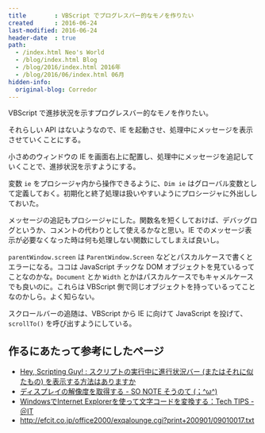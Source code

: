 ```yaml
---
title        : VBScript でプログレスバー的なモノを作りたい
created      : 2016-06-24
last-modified: 2016-06-24
header-date  : true
path:
  - /index.html Neo's World
  - /blog/index.html Blog
  - /blog/2016/index.html 2016年
  - /blog/2016/06/index.html 06月
hidden-info:
  original-blog: Corredor
---
```


VBScript で進捗状況を示すプログレスバー的なモノを作りたい。

それらしい API はないようなので、IE を起動させ、処理中にメッセージを表示させていくことにする。

小さめのウィンドウの IE を画面右上に配置し、処理中にメッセージを追記していくことで、進捗状況を示すようにする。

変数 `ie` をプロシージャ内から操作できるように、`Dim ie` はグローバル変数として定義しておく。初期化と終了処理は扱いやすいようにプロシージャに外出ししておいた。

メッセージの追記もプロシージャにした。関数名を短くしておけば、デバッグログというか、コメントの代わりとして使えるかなと思い。IE でのメッセージ表示が必要なくなった時は何も処理しない関数にしてしまえば良いし。

`parentWindow.screen` は `ParentWindow.Screen` などとパスカルケースで書くとエラーになる。ココは JavaScript チックな DOM オブジェクトを見ているってことなのかな。`Document` とか `Width` とかはパスカルケースでもキャメルケースでも良いのに。これらは VBScript 側で同じオブジェクトを持っているってことなのかしら。よく知らない。

スクロールバーの追随は、VBScript から IE に向けて JavaScript を投げて、`scrollTo()` を呼び出すようにしている。

## 作るにあたって参考にしたページ

- [Hey, Scripting Guy! : スクリプトの実行中に進行状況バー (またはそれに似たもの) を表示する方法はありますか](https://gallery.technet.microsoft.com/scriptcenter/58a40515-e502-47d2-99bf-d5679b7976ab)
- [ディスプレイの解像度を取得する - SO NOTE そうのて (；^ω^)](http://d.hatena.ne.jp/so_blue/20111004/1317735073)
- [WindowsでInternet Explorerを使って文字コードを変換する：Tech TIPS - ＠IT](http://www.atmarkit.co.jp/ait/articles/0402/28/news004.html)
- <http://efcit.co.jp/office2000/exqalounge.cgi?print+200901/09010017.txt>
